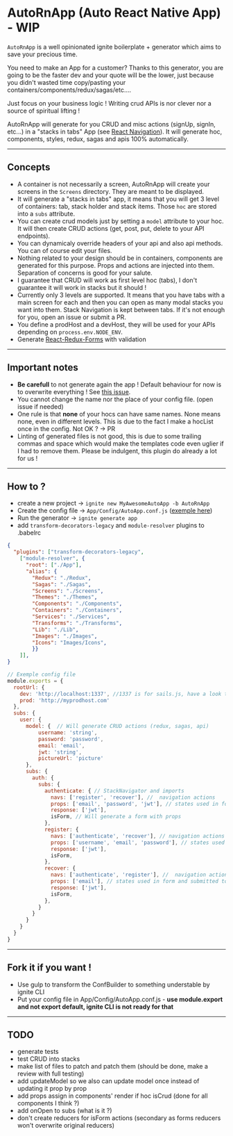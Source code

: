# AutoRnApp (Auto React Native App) - WIP
`AutoRnApp` is a well opinionated ignite boilerplate + generator which aims to save your precious time.

You need to make an App for a customer? Thanks to this generator, you are going to be the faster dev and your quote will be the lower, just because you didn't wasted time copy/pasting your containers/components/redux/sagas/etc....

Just focus on your business logic ! Writing crud APIs is nor clever nor a source of spiritual lifting !

AutoRnApp will generate for you CRUD and misc actions (signUp, signIn, etc...) in a "stacks in tabs" App (see [React Navigation](https://github.com/react-community/react-navigation)).
It will generate hoc, components, styles, redux, sagas and apis 100% automatically.

---
## Concepts
- A container is not necessarily a screen, AutoRnApp will create your screens in the `Screens` directory. They are meant to be displayed.
- It will generate a "stacks in tabs" app, it means that you will get 3 level of containers: tab, stack holder and stack items. Those `hoc` are stored into a `subs` attribute.
- You can create crud models just by setting a `model` attribute to your hoc. It will then create CRUD actions (get, post, put, delete to your API endpoints).
- You can dynamicaly override headers of your api and also api methods. You can of course edit your files.
- Nothing related to your design should be in containers, components are generated for this purpose. Props and actions are injected into them. Separation of concerns is good for your salute.
- I guarantee that CRUD will work as first level hoc (tabs), I don't guarantee it will work in stacks but it should !
- Currently only 3 levels are supported. It means that you have tabs with a main screen for each and then you can open as many modal stacks you want into them. Stack Navigation is kept between tabs. If it's not enough for you, open an issue or submit a PR.
- You define a prodHost and a devHost, they will be used for your APIs depending on `process.env.NODE_ENV`.
- Generate [React-Redux-Forms](https://davidkpiano.github.io/react-redux-form/docs/guides/react-native.html) with validation
---
## Important notes
- **Be carefull** to not generate again the app ! Default behaviour for now is to overwrite everything ! See [this issue](https://github.com/infinitered/ignite/issues/1120).
- You cannot change the name nor the place of your config file. (open issue if needed)
- One rule is that **none** of your hocs can have same names. None means none, even in different levels. This is due to the fact I make a hocList once in the config. Not OK ? -> PR
- Linting of generated files is not good, this is due to some trailing commas and space which would make the templates code even uglier if I had to remove them. Please be indulgent, this plugin do already a lot for us !

---
## How to ?
- create a new project -> `ignite new MyAwesomeAutoApp -b AutoRnApp`
- Create the config file -> `App/Config/AutoApp.conf.js` ([exemple here](https://github.com/l1br3/ignite-AutoRnApp/blob/master/test/assets/AutoApp.conf.js))
- Run the generator -> `ignite generate app`
- add `transform-decorators-legacy` and `module-resolver` plugins to .babelrc
```json
{
  "plugins": ["transform-decorators-legacy",
    ["module-resolver", {
      "root": ["./App"],
      "alias": {
        "Redux": "./Redux",
        "Sagas": "./Sagas",
        "Screens": "./Screens",
        "Themes": "./Themes",
        "Components": "./Components",
        "Containers": "./Containers",
        "Services": "./Services",
        "Transforms": "./Transforms",
        "Lib": "./Lib",
        "Images": "./Images",
        "Icons": "Images/Icons",
        }}
    ]],
}
```

```js
// Exemple config file
module.exports = {
  rootUrl: {
    dev: 'http://localhost:1337', //1337 is for sails.js, have a look to this awesome project !
    prod: 'http://myprodhost.com'
  },
  subs: {
    user: {
      model: {  // Will generate CRUD actions (redux, sagas, api)
          username: 'string',
          password: 'password',
          email: 'email',
          jwt: 'string',
          pictureUrl: 'picture'
      },
      subs: {
        auth: {
          subs: {
            authenticate: { // StackNavigator and imports
              navs: ['register', 'recover'], //  navigation actions
              props: ['email', 'password', 'jwt'], // states used in form and submitted to the saga/redux action // might be a dupe with model
              response: ['jwt'],
              isForm, // Will generate a form with props
            },
            register: {
              navs: ['authenticate', 'recover'], // navigation actions
              props: ['username', 'email', 'password'], // states used in form and submitted to the saga/redux action
              response: ['jwt'],
              isForm,
            },
            recover: {
              navs: ['authenticate', 'register'], //  navigation actions
              props: ['email'], // states used in form and submitted to the saga/redux action
              response: ['jwt'],
              isForm,
            },
          }
        }
      }
    }
  }
}

```
---
## Fork it if you want !
- Use gulp to transform the ConfBuilder to something understable by ignite CLI
- Put your config file in App/Config/AutoApp.conf.js - **use module.export and not export default, ignite CLI is not ready for that**

---
## TODO
- generate tests
- test CRUD into stacks
- make list of files to patch and patch them (should be done, make a review with full testing)
- add updateModel so we also can update model once instead of updating it prop by prop
- add props assign in components' render if hoc isCrud (done for all components I think ?)
- add onOpen to subs (what is it ?)
- don't create reducers for isForm actions (secondary as forms reducers won't overwrite original reducers)
